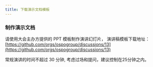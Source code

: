 ```yaml
---
title: 下载演示文档模板
---
```

### 制作演示文档
请使用大会主办方提供的 PPT 模板制作演讲幻灯片， 演讲稿模板下载地址：[https://github.com/orgs/ospogroup/discussions/13](https://github.com/orgs/ospogroup/discussions/13)

常规演讲的时间不超过 30 分钟, 考虑过场和提问，建议控制在25分钟之内。